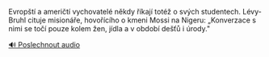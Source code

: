 
Evropští a američtí vychovatelé někdy říkají totéž o svých studentech. Lévy-Bruhl cituje misionáře, hovořícího o kmeni Mossi na Nigeru: „Konverzace s nimi se točí pouze kolem žen, jídla a v období dešťů i úrody."

[🔊 Poslechnout audio](/data/7-paragraphs/audio/chapter_13/para_001-Evropt-a-amerit-vychovatel-nkdy-kaj-tot.mp3)
